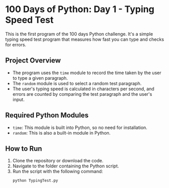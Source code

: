 # 100 Days of Python: Day 1 - Typing Speed Test

This is the first program of the 100 days Python challenge. It's a simple typing speed test program that measures how fast you can type and checks for errors.

## Project Overview
- The program uses the `time` module to record the time taken by the user to type a given paragraph.
- The `random` module is used to select a random test paragraph.
- The user's typing speed is calculated in characters per second, and errors are counted by comparing the test paragraph and the user's input.

## Required Python Modules
- `time`: This module is built into Python, so no need for installation.
- `random`: This is also a built-in module in Python.

## How to Run
1. Clone the repository or download the code.
2. Navigate to the folder containing the Python script.
3. Run the script with the following command:
   ```bash
   python TypingTest.py
   
